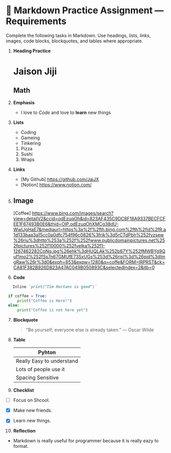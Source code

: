 # 📝 Markdown Practice Assignment — Requirements

Complete the following tasks in Markdown. Use headings, lists, links, images, code blocks, blockquotes, and tables where appropriate.

1. **Heading Practice**  
   # Jaison Jiji #
   ## Math ##

2. **Emphasis**  
   - I love to *Code* and love to **learn** new things
   

3. **Lists**  
   
   - Coding
   - Gameing
   - Tinkering
   
   1. Pizza
   2. Sushi
   3. Wraps

4. **Links**  
   - [My Github] https://github.com/JaiJX
   - [Notion] https://www.notion.com/

5. **Image**  
   -
   [Coffee] https://www.bing.com/images/search?view=detailV2&ccid=odEzuqOh&id=823AF435C9DC8F18A9337BECFCFEE1F67493B0E6&thid=OIP.odEzuqOhXMCg38dU-WwIJgHaE7&mediaurl=https%3a%2f%2fth.bing.com%2fth%2fid%2fR.a1d133baa3a15cc0a0dfc754f96c0826%3frik%3d5rCTdPbh%252fvzsew%26riu%3dhttp%253a%252f%252fwww.publicdomainpictures.net%252fpictures%252f10000%252fvelka%252f1-1267462282CoNq.jpg%26ehk%3dHUQLAk%252b67Y%252fMWBYg9Quf1mo2%252fSs7n67GMUfE73SxUGs%253d%26risl%3d%26pid%3dImgRaw%26r%3d0&exph=853&expw=1280&q=coffe&FORM=IRPRST&ck=CA81F382B926D823A47AC049B050893C&selectedIndex=2&itb=0

6. **Code**  
   
``` markdown
   Inline `print("Tim Hortans is good")`
```
   

   ```Python
    if coffee = True:
        print("Coffee is Here!")
    else:
        print("Coffee is not here yet")
   ```

7. **Blockquote**  
   
   >“Be yourself; everyone else is already taken.” — Oscar Wilde

8. **Table**  
   
    |       Pyhton               |
    |----------------------------|
    | Really Easy to understand  |
    | Lots of people use it      |
    | Spacing Sensitive          |

9. **Checklist**  
   

 - [ ] Focus on Shcool.
 - [x] Make new friends.
 - [x] Learn new things.


10. **Reflection**  
- Markdown is really useful for programmer because it is really eazy to format. 
